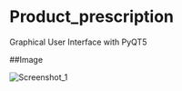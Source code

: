 # Product_prescription
 Graphical User Interface with PyQT5
 
##Image

 ![Screenshot_1](https://user-images.githubusercontent.com/87163356/128943972-689fb730-e3fc-48b7-aebd-9c456ae1c252.png)
